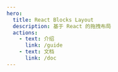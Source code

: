```yaml
---
hero:
  title: React Blocks Layout
  description: 基于 React 的拖拽布局
  actions:
    - text: 介绍
      link: /guide
    - text: 文档
      link: /doc
---
```

